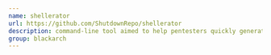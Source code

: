 ```yaml
---
name: shellerator
url: https://github.com/ShutdownRepo/shellerator
description: command-line tool aimed to help pentesters quickly generate one-liner reverse/bind shells in multiple languages. URL : https://github.com/ShutdownRepo/shellerator Groups : blackarch blackarch-automation
group: blackarch
---
```

